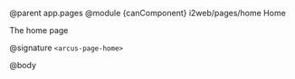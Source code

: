 @parent app.pages
@module {canComponent} i2web/pages/home Home

The home page

@signature `<arcus-page-home>`

@body
